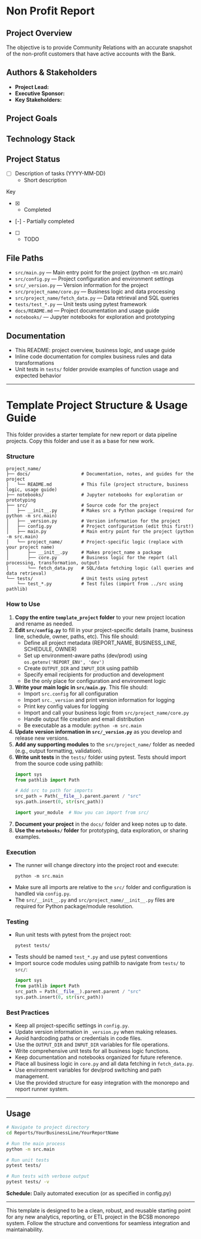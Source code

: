 # Non Profit Report

## Project Overview
The objective is to provide Community Relations with an accurate snapshot of the non-profit customers that have active accounts with the Bank.

## Authors & Stakeholders
- **Project Lead:** 
- **Executive Sponsor:** 
- **Key Stakeholders:**

## Project Goals

## Technology Stack

## Project Status
- [ ] Description of tasks (YYYY-MM-DD)
   - Short description 

Key
- [x] - Completed
- [-] - Partially completed 
- [ ] - TODO

## File Paths
- `src/main.py` — Main entry point for the project (python -m src.main)
- `src/config.py` — Project configuration and environment settings
- `src/_version.py` — Version information for the project
- `src/project_name/core.py` — Business logic and data processing
- `src/project_name/fetch_data.py` — Data retrieval and SQL queries
- `tests/test_*.py` — Unit tests using pytest framework
- `docs/README.md` — Project documentation and usage guide
- `notebooks/` — Jupyter notebooks for exploration and prototyping

## Documentation
- This README: project overview, business logic, and usage guide
- Inline code documentation for complex business rules and data transformations
- Unit tests in `tests/` folder provide examples of function usage and expected behavior

---

# Template Project Structure & Usage Guide

This folder provides a starter template for new report or data pipeline projects. Copy this folder and use it as a base for new work.

### Structure
```
project_name/
├── docs/                   # Documentation, notes, and guides for the project
│   └── README.md           # This file (project structure, business logic, usage guide)
├── notebooks/              # Jupyter notebooks for exploration or prototyping
├── src/                    # Source code for the project
│   ├── __init__.py         # Makes src a Python package (required for python -m src.main)
│   ├── _version.py         # Version information for the project
│   ├── config.py           # Project configuration (edit this first!)
│   ├── main.py             # Main entry point for the project (python -m src.main)
│   └── project_name/       # Project-specific logic (replace with your project name)
│       ├── __init__.py     # Makes project_name a package
│       ├── core.py         # Business logic for the report (all processing, transformation, output)
│       └── fetch_data.py   # SQL/data fetching logic (all queries and data retrieval)
└── tests/                  # Unit tests using pytest
    └── test_*.py           # Test files (import from ../src using pathlib)
```

### How to Use

1. **Copy the entire `template_project` folder** to your new project location and rename as needed.
2. **Edit `src/config.py`** to fill in your project-specific details (name, business line, schedule, owner, paths, etc). This file should:
   - Define all project metadata (REPORT_NAME, BUSINESS_LINE, SCHEDULE, OWNER)
   - Set up environment-aware paths (dev/prod) using `os.getenv('REPORT_ENV', 'dev')`
   - Create `OUTPUT_DIR` and `INPUT_DIR` using pathlib
   - Specify email recipients for production and development
   - Be the only place for configuration and environment logic
3. **Write your main logic in `src/main.py`**. This file should:
   - Import `src.config` for all configuration
   - Import `src._version` and print version information for logging
   - Print key config values for logging
   - Import and call your business logic from `src/project_name/core.py`
   - Handle output file creation and email distribution
   - Be executable as a module: `python -m src.main`
4. **Update version information in `src/_version.py`** as you develop and release new versions.
5. **Add any supporting modules** to the `src/project_name/` folder as needed (e.g., output formatting, validation).
6. **Write unit tests** in the `tests/` folder using pytest. Tests should import from the source code using pathlib:
   ```python
   import sys
   from pathlib import Path
   
   # Add src to path for imports
   src_path = Path(__file__).parent.parent / "src"
   sys.path.insert(0, str(src_path))
   
   import your_module  # Now you can import from src/
   ```
7. **Document your project** in the `docs/` folder and keep notes up to date.
8. **Use the `notebooks/` folder** for prototyping, data exploration, or sharing examples.

### Execution

- The runner will change directory into the project root and execute:
  ```
  python -m src.main
  ```
- Make sure all imports are relative to the `src/` folder and configuration is handled via `config.py`.
- The `src/__init__.py` and `src/project_name/__init__.py` files are required for Python package/module resolution.

### Testing

- Run unit tests with pytest from the project root:
  ```
  pytest tests/
  ```
- Tests should be named `test_*.py` and use pytest conventions
- Import source code modules using pathlib to navigate from `tests/` to `src/`:
  ```python
  import sys
  from pathlib import Path
  src_path = Path(__file__).parent.parent / "src"
  sys.path.insert(0, str(src_path))
  ```

### Best Practices

- Keep all project-specific settings in `config.py`.
- Update version information in `_version.py` when making releases.
- Avoid hardcoding paths or credentials in code files.
- Use the `OUTPUT_DIR` and `INPUT_DIR` variables for file operations.
- Write comprehensive unit tests for all business logic functions.
- Keep documentation and notebooks organized for future reference.
- Place all business logic in `core.py` and all data fetching in `fetch_data.py`.
- Use environment variables for dev/prod switching and path management.
- Use the provided structure for easy integration with the monorepo and report runner system.

---

## Usage
```bash
# Navigate to project directory
cd Reports/YourBusinessLine/YourReportName

# Run the main process
python -m src.main

# Run unit tests
pytest tests/

# Run tests with verbose output
pytest tests/ -v
```

**Schedule:** Daily automated execution (or as specified in config.py)

---

This template is designed to be a clean, robust, and reusable starting point for any new analytics, reporting, or ETL project in the BCSB monorepo system. Follow the structure and conventions for seamless integration and maintainability.

